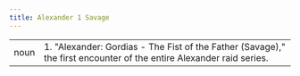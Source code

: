 ```yaml
---
title: Alexander 1 Savage
---
```

|||
|---|---|
| noun | 1. "Alexander: Gordias - The Fist of the Father (Savage)," the first encounter of the entire Alexander raid series. |
